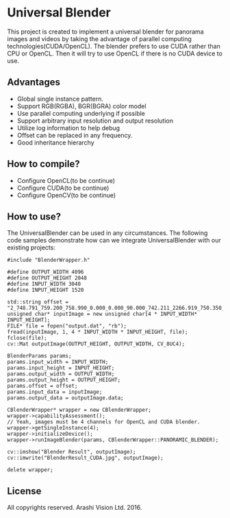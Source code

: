 Universal Blender
=================
This project is created to implement a universal blender for panorama images and videos by taking the advantage of parallel computing technologies(CUDA/OpenCL). The blender prefers to use CUDA rather than CPU or OpenCL. Then it will try to use OpenCL if there is no CUDA device to use. 

Advantages
----------
* Global single instance pattern.
* Support RGB(RGBA), BGR(BGRA) color model
* Use parallel computing underlying if possible
* Support arbitrary input resolution and output resolution
* Utilize log information to help debug
* Offset can be replaced in any frequency. 
* Good inheritance hierarchy

How to compile?
---------------
* Configure OpenCL(to be continue)
* Configure CUDA(to be continue)
* Configure OpenCV(to be continue)

How to use?
-----------
The UniversalBlender can be used in any circumstances. The following code samples demonstrate how can we integrate UniversalBlender with our existing projects:  

    #include "BlenderWrapper.h"

	#define OUTPUT_WIDTH 4096
	#define OUTPUT_HEIGHT 2048
	#define INPUT_WIDTH 3040
	#define INPUT_HEIGHT 1520

	std::string offset = "2_748.791_759.200_758.990_0.000_0.000_90.000_742.211_2266.919_750.350_-0.300_0.100_90.030_3040_1520_1026";
	unsigned char* inputImage = new unsigned char[4 * INPUT_WIDTH* INPUT_HEIGHT];
	FILE* file = fopen("output.dat", "rb");
	fread(inputImage, 1, 4 * INPUT_WIDTH * INPUT_HEIGHT, file);
	fclose(file);
	cv::Mat outputImage(OUTPUT_HEIGHT, OUTPUT_WIDTH, CV_8UC4);
	
	BlenderParams params;
	params.input_width = INPUT_WIDTH;
	params.input_height = INPUT_HEIGHT;
	params.output_width = OUTPUT_WIDTH;
	params.output_height = OUTPUT_HEIGHT;
	params.offset = offset;
	params.input_data = inputImage;
	params.output_data = outputImage.data;

	CBlenderWrapper* wrapper = new CBlenderWrapper;
	wrapper->capabilityAssessment();
	// Yeah, images must be 4 channels for OpenCL and CUDA blender.
	wrapper->getSingleInstance(4);
	wrapper->initializeDevice();
	wrapper->runImageBlender(params, CBlenderWrapper::PANORAMIC_BLENDER);  

	cv::imshow("Blender Result", outputImage);
	cv::imwrite("BlenderResult_CUDA.jpg", outputImage);

	delete wrapper;
License
-------
All copyrights reserved. Arashi Vision Ltd. 2016. 
